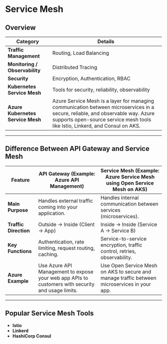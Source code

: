 # Service Mesh

## Overview
| Category | Details |
|----------|---------|
| **Traffic Management** | Routing, Load Balancing |
| **Monitoring / Observability** | Distributed Tracing |
| **Security** | Encryption, Authentication, RBAC |
| **Kubernetes Service Mesh** | Tools for security, reliability, observability |
| **Azure Kubernetes Service Mesh** | Azure Service Mesh is a layer for managing communication between microservices in a secure, reliable, and observable way. Azure supports open-source service mesh tools like Istio, Linkerd, and Consul on AKS. |

---

## Difference Between API Gateway and Service Mesh

| Feature | API Gateway (Example: Azure API Management) | Service Mesh (Example: Azure Service Mesh using Open Service Mesh on AKS) |
|---------|----------------------------------------------|-------------------------------------------------------------------------|
| **Main Purpose** | Handles external traffic coming into your application. | Handles internal communication between services (microservices). |
| **Traffic Direction** | Outside → Inside (Client → App) | Inside → Inside (Service A → Service B) |
| **Key Functions** | Authentication, rate limiting, request routing, caching. | Service-to-service encryption, traffic control, retries, observability. |
| **Azure Example** | Use Azure API Management to expose your web app APIs to customers with security and usage limits. | Use Open Service Mesh on AKS to secure and manage traffic between microservices in your app. |

---

## Popular Service Mesh Tools
- **Istio**
- **Linkerd**
- **HashiCorp Consul**
